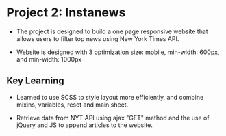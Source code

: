 # Project 2: Instanews

- The project is designed to build a one page responsive website that allows users to filter top news using New York Times API.

- Website is designed with 3 optimization size: mobile, min-width: 600px, and min-width: 1000px

## Key Learning

- Learned to use SCSS to style layout more efficiently, and combine mixins, variables, reset and main sheet.

- Retrieve data from NYT API using ajax "GET" method and the use of jQuery and JS to append articles to the website.





